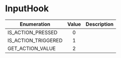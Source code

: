 # InputHook

|Enumeration|Value|Description|
|-----------|:---:|-----------|
|IS_ACTION_PRESSED|0||
|IS_ACTION_TRIGGERED|1||
|GET_ACTION_VALUE|2||
